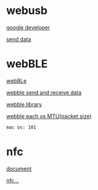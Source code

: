 # webusb
[google developer](https://developers.google.com/web/updates/2016/03/access-usb-devices-on-the-web)

[send data](https://www.visuality.pl/posts/webusb-bridge-between-usb-devices-and-web-browsers)

# webBLE
[webBLe](https://github.com/WebBluetoothCG/web-bluetooth/blob/master/implementation-status.md)

[webble send and receive data](https://zhuanlan.zhihu.com/p/20657057)

[webble library](https://github.com/1oginov/Web-Bluetooth-Terminal/blob/master/js/BluetoothTerminal.js)

[webble each os MTU(packet size)](https://github.com/WebBluetoothCG/web-bluetooth/issues/284)
```bash
mac os: 101
```

# nfc
[document](https://w3c.github.io/web-nfc/#examples)

[nfc...](https://whatwebcando.today/nfc.html)
